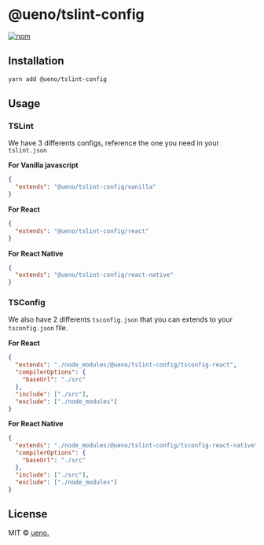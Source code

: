 # @ueno/tslint-config

[![npm](https://img.shields.io/npm/v/@ueno/tslint-config.svg)](https://www.npmjs.com/package/@ueno/tslint-config)

## Installation

```bash
yarn add @ueno/tslint-config
```

## Usage

### TSLint

We have 3 differents configs, reference the one you need in your `tslint.json`

**For Vanilla javascript**

```json
{
  "extends": "@ueno/tslint-config/vanilla"
}
```

**For React**

```json
{
  "extends": "@ueno/tslint-config/react"
}
```

**For React Native**

```json
{
  "extends": "@ueno/tslint-config/react-native"
}
```

### TSConfig

We also have 2 differents `tsconfig.json` that you can extends to your `tsconfig.json` file.

**For React**

```json
{
  "extends": "./node_modules/@ueno/tslint-config/tsconfig-react",
  "compilerOptions": {
    "baseUrl": "./src"
  },
  "include": ["./src"],
  "exclude": ["./node_modules"]
}
```

**For React Native**

```json
{
  "extends": "./node_modules/@ueno/tslint-config/tsconfig-react-native",
  "compilerOptions": {
    "baseUrl": "./src"
  },
  "include": ["./src"],
  "exclude": ["./node_modules"]
}
```

## License

MIT &copy; [ueno.](http://ueno.co)

